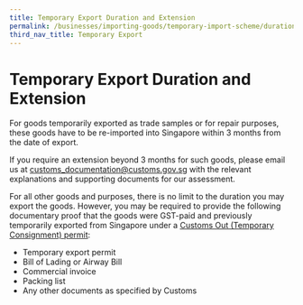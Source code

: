 ```yaml
---
title: Temporary Export Duration and Extension
permalink: /businesses/importing-goods/temporary-import-scheme/duration-and-extention-export
third_nav_title: Temporary Export 
---
```


# Temporary Export Duration and Extension

For goods temporarily exported as trade samples or for repair purposes, these goods have to be re-imported into Singapore within 3 months from the date of export.

If you require an extension beyond 3 months for such goods, please email us at [customs_documentation@customs.gov.sg](mailto:customs_documentation@customs.gov.sg) with the relevant explanations and supporting documents for our assessment.

For all other goods and purposes, there is no limit to the duration you may export the goods. However, you may be required to provide the following documentary proof that the goods were GST-paid and previously temporarily exported from Singapore under a [Customs Out (Temporary Consignment) permit](/businesses/exporting-goods/export-procedures/types-of-export-permits):

-   Temporary export permit
-   Bill of Lading or Airway Bill
-   Commercial invoice
-   Packing list
-   Any other documents as specified by Customs
